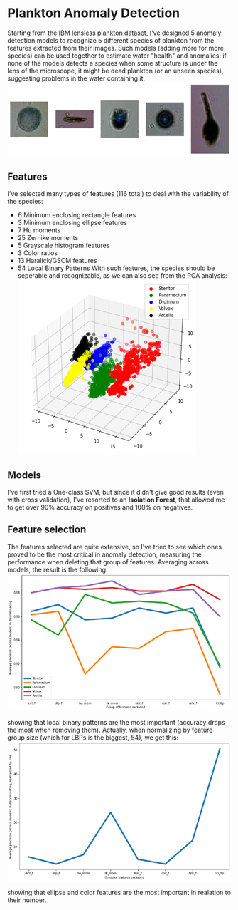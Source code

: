 # Plankton Anomaly Detection
Starting from the [IBM lensless plankton dataset](https://ibm.ent.box.com/v/PlanktonData), I've designed 5 anomaly detection models to recognize 5 different species of plankton from the features extracted from their images. Such models (adding more for more species) can be used together to estimate water "health" and anomalies: if none of the models detects a species when some structure is under the lens of the microscope, it might be dead plankton (or an unseen species), suggesting problems in the water containing it.
![Plankton species](imgs/plankton.png)
## Features
I've selected many types of features (116 total) to deal with the variability of the species:
-   6 Minimum enclosing rectangle features
-   3 Minimum enclosing ellipse features
-   7 Hu moments
-   25 Zernike moments
-   5 Grayscale histogram features
-   3 Color ratios
-   13 Haralick/GSCM features
-   54 Local Binary Patterns
With such features, the species should be seperable and recognizable, as we can also see from the PCA analysis:
![PCA on plankton features](imgs/pca.png)
## Models
I've first tried a One-class SVM, but since it didn't give good results (even with cross validation), I've resorted to an **Isolation Forest**, that allowed me to get over 90% accuracy on positives and 100% on negatives.
## Feature selection
The features selected are quite extensive, so I've tried to see which ones proved to be the most critical in anomaly detection, measuring the performance when deleting that group of features. Averaging across models, the result is the following:
![Importance of feature groups](imgs/plot1.png)

showing that local binary patterns are the most important (accuracy drops the most when removing them). Actually, when normalizing by feature group size (which for LBPs is the biggest, 54), we get this:
![Importance of feature groups](imgs/plot2.png)

showing that ellipse and color features are the most important in realation to their number.
